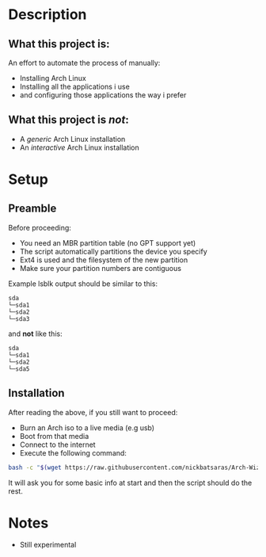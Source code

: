 # Description
## What this project is:
An effort to automate the process of manually:
- Installing Arch Linux
- Installing all the applications i use
- and configuring those applications the way i prefer

## What this project is *not*:
- A *generic* Arch Linux installation
- An *interactive* Arch Linux installation

# Setup
## Preamble
Before proceeding:
- You need an MBR partition table (no GPT support yet)
- The script automatically partitions the device you specify
- Ext4 is used and the filesystem of the new partition
- Make sure your partition numbers are contiguous

Example lsblk output should be similar to this:
```
sda
└─sda1
└─sda2
└─sda3
```
and **not** like this:
```
sda
└─sda1
└─sda2
└─sda5
```

## Installation
After reading the above, if you still want to proceed:
- Burn an Arch iso to a live media (e.g usb)
- Boot from that media
- Connect to the internet
- Execute the following command:

```bash
bash -c "$(wget https://raw.githubusercontent.com/nickbatsaras/Arch-Wizard/master/bootstrap.sh -O -)"
```

It will ask you for some basic info at start and then the script should do the
rest.

# Notes
- Still experimental

